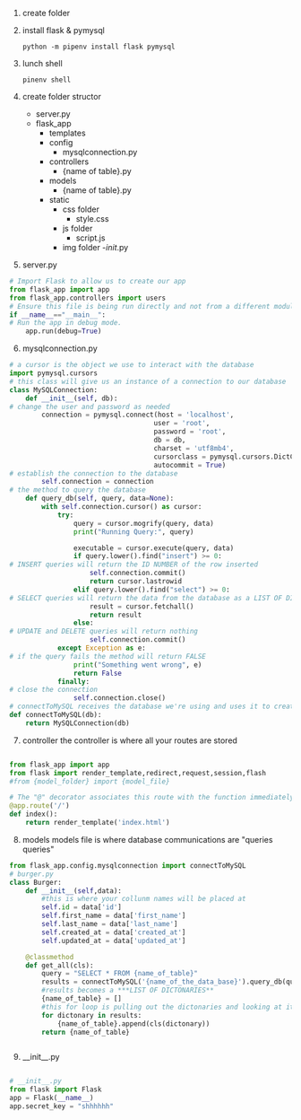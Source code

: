 1. create folder 

2. install flask & pymysql
    ```
    python -m pipenv install flask pymysql

    ```

3. lunch shell
    ```
    pinenv shell
    ```

4. create folder structor
    - server.py
    - flask_app
        - templates 
        - config
            - mysqlconnection.py
        - controllers
            - {name of table}.py
        - models
            - {name of table}.py
        - static
            - css folder
                - style.css
            - js folder
                - script.js
            - img folder
        -_init_.py

5. server.py
```py
# Import Flask to allow us to create our app
from flask_app import app  
from flask_app.controllers import users
# Ensure this file is being run directly and not from a different module    
if __name__=="__main__":  
# Run the app in debug mode.     
    app.run(debug=True)   


```


6. mysqlconnection.py
```py
# a cursor is the object we use to interact with the database
import pymysql.cursors
# this class will give us an instance of a connection to our database
class MySQLConnection:
    def __init__(self, db):
# change the user and password as needed
        connection = pymysql.connect(host = 'localhost',
                                    user = 'root', 
                                    password = 'root', 
                                    db = db,
                                    charset = 'utf8mb4',
                                    cursorclass = pymysql.cursors.DictCursor,
                                    autocommit = True)
# establish the connection to the database
        self.connection = connection
# the method to query the database
    def query_db(self, query, data=None):
        with self.connection.cursor() as cursor:
            try:
                query = cursor.mogrify(query, data)
                print("Running Query:", query)

                executable = cursor.execute(query, data)
                if query.lower().find("insert") >= 0:
# INSERT queries will return the ID NUMBER of the row inserted
                    self.connection.commit()
                    return cursor.lastrowid
                elif query.lower().find("select") >= 0:
# SELECT queries will return the data from the database as a LIST OF DICTIONARIES
                    result = cursor.fetchall()
                    return result
                else:
# UPDATE and DELETE queries will return nothing
                    self.connection.commit()
            except Exception as e:
# if the query fails the method will return FALSE
                print("Something went wrong", e)
                return False
            finally:
# close the connection
                self.connection.close() 
# connectToMySQL receives the database we're using and uses it to create an instance of MySQLConnection
def connectToMySQL(db):
    return MySQLConnection(db)
```

7. controller
    the controller is where all your routes are stored
```py

from flask_app import app
from flask import render_template,redirect,request,session,flash
#from {model_folder} import {model_file}

# The "@" decorator associates this route with the function immediately following
@app.route('/')
def index():
    return render_template('index.html') 

```

8. models
models file is where database communications are "queries queries"
    
```py
from flask_app.config.mysqlconnection import connectToMySQL
# burger.py
class Burger:
    def __init__(self,data):
        #this is where your collunm names will be placed at
        self.id = data['id']
        self.first_name = data['first_name']
        self.last_name = data['last_name']
        self.created_at = data['created_at']
        self.updated_at = data['updated_at']

    @classmethod
    def get_all(cls):
        query = "SELECT * FROM {name_of_table}"
        results = connectToMySQL('{name_of_the_data_base}').query_db(query)
        #results becomes a ***LIST OF DICTONARIES**
        {name_of_table} = []
        #this for loop is pulling out the dictonaries and looking at it
        for dictonary in results:
            {name_of_table}.append(cls(dictonary))
        return {name_of_table}



```

9. \_\_init__.py
```py

# __init__.py
from flask import Flask
app = Flask(__name__)
app.secret_key = "shhhhhh"

```


        